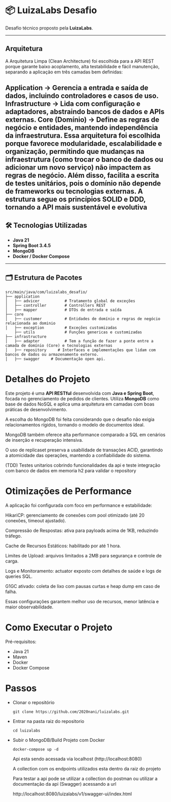 # 📦 LuizaLabs Desafio

Desafio técnico proposto pela **LuizaLabs**.  

---

## Arquitetura
A Arquitetura Limpa (Clean Architecture) foi escolhida para a API REST porque garante baixo acoplamento, alta testabilidade e fácil manutenção, separando a aplicação em três camadas bem definidas:

**Application** → Gerencia a entrada e saída de dados, incluindo controladores e casos de uso.
**Infrastructure** → Lida com configuração e adaptadores, abstraindo bancos de dados e APIs externas.
**Core** (Domínio) → Define as regras de negócio e entidades, mantendo independência da infraestrutura.
Essa arquitetura foi escolhida porque favorece modularidade, escalabilidade e organização, permitindo que mudanças na infraestrutura (como trocar o banco de dados ou adicionar um novo serviço) não impactem as regras de negócio. Além disso, facilita a escrita de testes unitários, pois o domínio não depende de frameworks ou tecnologias externas. A estrutura segue os princípios SOLID e DDD, tornando a API mais sustentável e evolutiva
---

## 🛠️ Tecnologias Utilizadas

- **Java 21**
- **Spring Boot 3.4.5**
- **MongoDB**
- **Docker / Docker Compose**

---

## 🗂️ Estrutura de Pacotes

```text
src/main/java/com/luizalabs_desafio/
├── application
│   ├── advicer           # Tratamento global de exceções
│   ├── controller        # Controllers REST
│   ├── mapper            # DTOs de entrada e saída
├── core
│   ├── customer          # Entidades de domínio e regras de negócio relacionada ao dominio
│   ├── exception         # Exceções customizadas
    ├── utils             # Funções genericas e customizadas
├── infrastructure
│   ├── adapter           # Tem a função de fazer a ponte entre a camada de domínio (Core) e tecnologias externas
│   ├── repository     # Interfaces e implementações que lidam com bancos de dados ou armazenamento externo.
│   ├── swagger     # Documentação open api.
```
# Detalhes do Projeto
Este projeto é uma **API RESTful** desenvolvida com **Java e Spring Boot**, focada no gerenciamento de pedidos de clientes. Utiliza **MongoDB** como base de dados NoSQL e aplica uma arquitetura em camadas com boas práticas de desenvolvimento.

A escolha do MongoDB foi feita considerando que o desafio não exigia relacionamentos rígidos, tornando o modelo de documentos ideal. 

MongoDB também oferece alta performance comparado a SQL em cenários de inserção e recuperação intensiva. 

O uso de replicaset preserva a usabilidade de transações ACID, garantindo a atomicidade das operações, mantendo a confiabilidade do sistema.

(TDD) Testes unitarios cobrindo funcionalidades da api e teste integração com banco de dados em memoria h2 para validar o repository

# Otimizações de Performance

A aplicação foi configurada com foco em performance e estabilidade:

HikariCP: gerenciamento de conexões com pool otimizado (até 20 conexões, timeout ajustado).

Compressão de Respostas: ativa para payloads acima de 1KB, reduzindo tráfego.

Cache de Recursos Estáticos: habilitado por até 1 hora.

Limites de Upload: arquivos limitados a 2MB para segurança e controle de carga.

Logs e Monitoramento: actuator exposto com detalhes de saúde e logs de queries SQL.

G1GC ativado: coleta de lixo com pausas curtas e heap dump em caso de falha.

Essas configurações garantem melhor uso de recursos, menor latência e maior observabilidade.

# Como Executar o Projeto

Pré-requisitos:
- Java 21
- Maven
- Docker 
- Docker Compose

# Passos

- Clonar o repositório

  `git clone https://github.com/2020nani/luizalabs.git`

- Entrar na pasta raiz do repositorio
  
  `cd luizalabs`

- Subir o MongoDB/Build Projeto com Docker
  
  `docker-compose up -d`

   Api esta sendo acessada via localhost (http://localhost:8080)

   A collection com os endpoints utilizados esta dentro da raiz do projeto
   
   Para testar a api pode se utilizar a collection do postman ou utilizar a documentação da api (Swagger) acessando a url

  http://localhost:8080/luizalabs/v1/swagger-ui/index.html